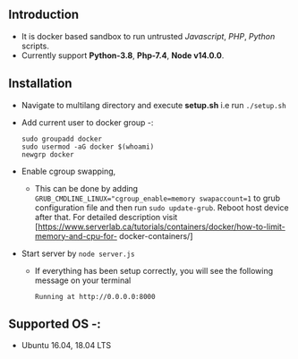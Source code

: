 ## Introduction
- It is docker based sandbox to run untrusted *Javascript*, *PHP*, *Python* scripts.
- Currently support **Python-3.8**, **Php-7.4**, **Node v14.0.0**. 

## Installation
* Navigate to multilang directory and execute **setup.sh** i.e run `./setup.sh`
* Add current user to docker group -:
   ```
   sudo groupadd docker
   sudo usermod -aG docker $(whoami) 
   newgrp docker 
   ```
* Enable cgroup swapping,
   - This can be done by adding
 `   GRUB_CMDLINE_LINUX="cgroup_enable=memory swapaccount=1` to grub configuration file
     and then run `sudo update-grub`. 
     Reboot host device after that.
     For detailed description visit [https://www.serverlab.ca/tutorials/containers/docker/how-to-limit-memory-and-cpu-for-  docker-containers/] 
   

* Start server by `node server.js` 
  - If everything has been setup correctly, you will see the following message on your terminal
    ```
    Running at http://0.0.0.0:8000
    ```

## Supported OS -:
* Ubuntu 16.04, 18.04 LTS